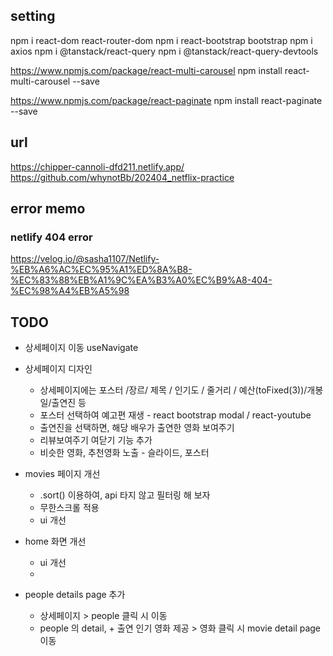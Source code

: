 ## setting

npm i react-dom react-router-dom
npm i react-bootstrap bootstrap
npm i axios
npm i @tanstack/react-query
npm i @tanstack/react-query-devtools

https://www.npmjs.com/package/react-multi-carousel
npm install react-multi-carousel --save

https://www.npmjs.com/package/react-paginate
npm install react-paginate --save

## url

https://chipper-cannoli-dfd211.netlify.app/
https://github.com/whynotBb/202404_netflix-practice

## error memo

### netlify 404 error

https://velog.io/@sasha1107/Netlify-%EB%A6%AC%EC%95%A1%ED%8A%B8-%EC%83%88%EB%A1%9C%EA%B3%A0%EC%B9%A8-404-%EC%98%A4%EB%A5%98

## TODO

-   상세페이지 이동 useNavigate
-   상세페이지 디자인
    -   상세페이지에는 포스터 /장르/ 제목 / 인기도 / 줄거리 / 예산(toFixed(3))/개봉일/출연진 등
    -   포스터 선택하여 예고편 재생 - react bootstrap modal / react-youtube
    -   출연진을 선택하면, 해당 배우가 출연한 영화 보여주기
    -   리뷰보여주기 여닫기 기능 추가
    -   비슷한 영화, 추천영화 노출 - 슬라이드, 포스터
-   movies 페이지 개선
    -   .sort() 이용하여, api 타지 않고 필터링 해 보자
    -   무한스크롤 적용
    -   ui 개선
-   home 화면 개선

    -   ui 개선
    -

-   people details page 추가
    -   상세페이지 > people 클릭 시 이동
    -   people 의 detail, + 출연 인기 영화 제공 > 영화 클릭 시 movie detail page 이동
